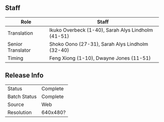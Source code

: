 ## Staff

| Role              | Staff                                              |
|-------------------|----------------------------------------------------|
| Translation       | Ikuko Overbeck (1-40), Sarah Alys Lindholm (41-51) |
| Senior Translator | Shoko Oono (27-31), Sarah Alys Lindholm (32-40)    |
| Timing            | Feng Xiong (1-10), Dwayne Jones (11-51)            |

## Release Info

|              |            |
|--------------|------------|
| Status       | Complete   |
| Batch Status | Complete   |
| Source       | Web        |
| Resolution   | 640x480?   |
